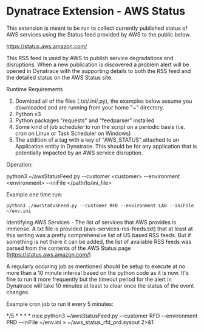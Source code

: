 # Dynatrace Extension - AWS Status

This extension is meant to be run to collect currently published status of AWS services using the Status feed provided by AWS to the public below.

https://status.aws.amazon.com/

This RSS feed is used by AWS to publish service degradations and disruptions. When a new publication is discovered a problem alert will be opened in Dynatrace with the supporting details to both the RSS feed and the detailed status on the AWS Status site.

Runtime Requirements

1. Download all of the files (.txt/.ini/.py), the examples below assume you downloaded and are running from your home "~" directory.
2. Python v3
3. Python packages "requests" and "feedparser" installed
4. Some kind of job scheduler to run the script on a periodic basis (i.e. cron on Linux or Task Scheduler on Windows)
5. The addition of a tag with a key of "AWS_STATUS" attached to an Application entity in Dynatrace. This should be for any application that is potentially impacted by an AWS service disruption.

Operation:

  python3 ~/awsStatusFeed.py --customer \<customer\> --environment \<environment\> --iniFile </path/to/ini_file>

  Example one time run: 
  
    python3 ./awsStatusFeed.py --customer RFD --environment LAB --iniFile ~/env.ini
  
Identifying AWS Services - The list of services that AWS provides is immense.  A txt file is provided (aws-services-rss-feeds.txt) that at least at this writing was a pretty comprehensive list of US based RSS feeds.  But if something is not there it can be added, the list of available RSS feeds was parsed from the contents of the AWS Status page (https://status.aws.amazon.com/)
  
A regularly occuring job as mentioned should be setup to execute at no more than a 10 minute interval based on the python code as it is now.  It's fine to run it more frequently but the timeout period for the alert in Dynatrace will take 10 minutes at least to clear once the status of the event changes. 
  
  Example cron job to run it every 5 minutes:

  */5 * * * * nice python3 ~/awsStatusFeed.py --customer RFD --environment PRD --iniFile ~/env.ini > ~/aws_status_rfd_prd.sysout 2>&1
